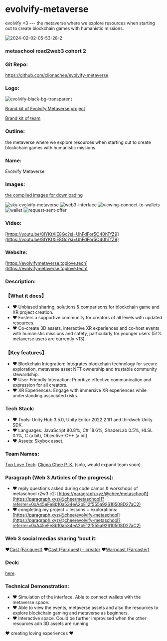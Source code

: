 # evolvify-metaverse
 evolvify &lt;3 --- the metaverse where we explore resources when starting out to create blockchain games with humanistic missions.


![2024-02-02-05-53-28-2](https://github.com/clionachee/evolvify-metaverse/assets/94758696/2b1cf7e7-7074-4348-b7d0-f329b3538962)

### metaschool road2web3 cohort 2

### Git Repo: 
https://github.com/clionachee/evolvify-metaverse

### Logo: 
![evolvify-black-bg-transparent](https://github.com/clionachee/evolvify-metaverse/assets/94758696/978ca6b7-cef7-4075-86bc-661a9885103a)

[Brand kit of Evolvify Metaverse project ](https://brandfetch.com/share/nffkb2bgiqss75uuqj8ex5a8xx36muaw?library=default&collection=Evolvify%20Metaverse%20by%20Top%20Love%20Tech)

[Brand kit of team](https://brandfetch.com/toplove.tech)

### Outline: 
the metaverse where we explore resources when starting out to create blockchain games with humanistic missions.

### Name: 
Evolvify Metaverse

### Images: 
[the compiled images for downloading](https://brandfetch.com/share/nffkb2bgiqss75uuqj8ex5a8xx36muaw?library=default&collection=Evolvify%20Metaverse%20Pictures)

![sky-evolvify-metaverse](https://github.com/clionachee/evolvify-metaverse/assets/94758696/8bf5a8d7-77ee-4bb6-bc14-55294150d580)
![web3-interface](https://github.com/clionachee/evolvify-metaverse/assets/94758696/0e49db0d-02e3-4cea-8170-e69f065f1839)
![viewing-connect-to-wallets](https://github.com/clionachee/evolvify-metaverse/assets/94758696/330a178f-a2a6-45df-8b95-8cfa09b1120f)
![wallet](https://github.com/clionachee/evolvify-metaverse/assets/94758696/850a4353-1d6c-4a2f-9fad-fd31c0c60708)
![request-sent-offer](https://github.com/clionachee/evolvify-metaverse/assets/94758696/5303d866-b7ac-40ab-a698-1bc499dc4b33)


### Video: 
[https://youtu.be/8IYKtXiE8Gc?si=UhFdFor5O40hTfZ9](https://youtu.be/8IYKtXiE8Gc?si=UhFdFor5O40hTfZ9)

### Website: 
[https://evolvifymetaverse.toplove.tech](https://evolvifymetaverse.toplove.tech)

### Description: 

### 【What it does】
- :heart:️ Unbiased sharing, solutions & comparisons for blockchain game and XR project creation.
- :heart: Fosters a supportive community for creators of all levels with updated resources.
- :heart: Co-create 3D assets, interactive XR experiences and co-host events with humanistic missions and safety, particularly for younger users (51% metaverse users are currently <13).

### 【Key features】
- :heart: Blockchain Integration:  Integrates blockchain technology for secure exploration, metaverse asset NFT ownership and trustable community stewardship.
- :heart: User-Friendly Interaction: Prioritize effective communication and expression for all creators.
- :heart: XR Experiences: Engage with immersive XR experiences while understanding associated risks.

### Tech Stack: 
- :heart:️ Tools: Unity Hub 3.5.0, Unity Editor 2022.2.1f1 and thirdweb Unity SDK.
- :heart:️ Languages: JavaScript 80.8%, C# 18.6%, ShaderLab 0.5%, HLSL 0.1%, C (a bit), Objective-C++ (a bit)
- :heart:️ Assets: Skybox asset.

### Team Names: 
[Top Love Tech](https://toplove.tech/): 
[Cliona Chee P. K.](https://clionachee.com/) (solo, would expand team soon)

### Paragraph (Web 3 Articles of the progress): 
- :heart:️ reply questions asked during code camps & workshops of metaschool r2w3 c2: [https://paragraph.xyz/@chee/metaschool1](https://paragraph.xyz/@chee/metaschool1?referrer=0xA45eFe8b10a534eA2bE12f555a92610508D27aC2)
- :heart:️ completing my project + lessons + explorations: [https://paragraph.xyz/@chee/evolvify-metaschool](https://paragraph.xyz/@chee/evolvify-metaschool?referrer=0xA45eFe8b10a534eA2bE12f555a92610508D27aC2)

### Web 3 social medias sharing 'bout it:
❤️️[Cast (Far.quest)](https://far.quest/clionachee.cast/0x0dfc70d73a75faf5948f610f47ade55f9d647f7b)
❤️[️Cast (Far.quest) - creator](https://far.quest/clionachee.cast/0x9a3b715150d6d698cf86cb8aadb111a3e66f3d2e)
❤️️[Warpcast (Farcaster)](https://warpcast.com/chee/0x831c6ba9)

### Deck: 
 [here](https://gamma.app/public/evolvify-deck-1-j46xujboejby778).


### Technical Demonstration:
- :heart:️ Simulation of the interface. Able to connect wallets with the metaverse space.
- :heart:️ Able to view the events, metaverse assets and also the resources to explore blockchain gaming and metaverse as beginners.
- :heart:️ Interactive space. Could be further improvised when the other resources adn 3D assets are running.

 :heart:️ creating loving experiences  :heart:️ 


